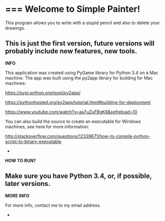 ===
**Welcome to Simple Painter!**
===


This program allows you to write with a stupid pencil and also to delete your drawings.

This is just the first version, future versions will probably include new features, new tools.
-


**INFO**

This application was created using PyGame library for Python 3.4 on a Mac machine. 
The app was built using the py2app library for building for Mac machines:

https://pypi.python.org/pypi/py2app/

https://pythonhosted.org/py2app/tutorial.html#building-for-deployment

https://www.youtube.com/watch?v=aa7uZuFBgK8&spfreload=10

You can also build the source to create an executable for Windows machines, 
see here for more information: 

http://stackoverflow.com/questions/12339671/how-to-compile-python-script-to-binary-executable

-


**HOW TO RUN?**

Make sure you have Python 3.4, or, if possible, later versions.
-


**MORE INFO**

For more info, contact me to my email address.

-
